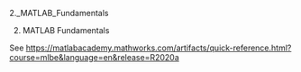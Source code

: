 2._MATLAB_Fundamentals

2. MATLAB Fundamentals

See https://matlabacademy.mathworks.com/artifacts/quick-reference.html?course=mlbe&language=en&release=R2020a
